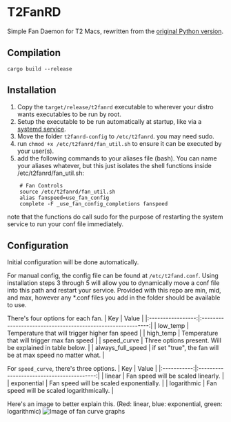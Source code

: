 # T2FanRD

Simple Fan Daemon for T2 Macs, rewritten from the [original Python version](https://github.com/NoaHimesaka1873/t2fand).

## Compilation
`cargo build --release`

## Installation
1. Copy the `target/release/t2fanrd` executable to wherever your distro wants executables to be run by root.
2. Setup the executable to be run automatically at startup, like via a [systemd service](https://github.com/t2linux/fedora/blob/2947fdc909a35f04eb936a4f9c0f33fe4e52d9c2/t2fanrd/t2fanrd.service).
3. Move the folder `t2fanrd-config` to `/etc/t2fanrd`. you may need sudo.
4. run `chmod +x /etc/t2fanrd/fan_util.sh` to ensure it can be executed by your user(s).
5. add the following commands to your aliases file (bash). You can name your aliases whatever, but this just isolates the shell functions inside /etc/t2fanrd/fan_util.sh:
```
    # Fan Controls
    source /etc/t2fanrd/fan_util.sh
    alias fanspeed=use_fan_config
    complete -F _use_fan_config_completions fanspeed
```
note that the functions do call sudo for the purpose of restarting the system service to run your conf file immediately.

## Configuration
Initial configuration will be done automatically.

For manual config, the config file can be found at `/etc/t2fand.conf`. Using installation steps 3 through 5 will allow you to dynamically move a conf file into this path and restart your service. Provided with this repo are min, mid, and max, however any *.conf files you add in the folder should be available to use.

There's four options for each fan.
|        Key        |                            Value                            |
|:-----------------:|:-----------------------------------------------------------:|
|      low_temp     |        Temperature that will trigger higher fan speed       |
|     high_temp     |         Temperature that will trigger max fan speed         |
|    speed_curve    |   Three options present. Will be explained in table below.  |
| always_full_speed | if set "true", the fan will be at max speed no matter what. |

For `speed_curve`, there's three options.
|     Key     |                   Value                   |
|:-----------:|:-----------------------------------------:|
|    linear   |     Fan speed will be scaled linearly.    |
| exponential |  Fan speed will be scaled exponentially.  |
| logarithmic | Fan speed will be scaled logarithmically. |

Here's an image to better explain this. (Red: linear, blue: exponential, green: logarithmic)
![Image of fan curve graphs](https://user-images.githubusercontent.com/39993457/233580720-cfdaba12-a2d8-430c-87a2-15209dcfec6d.png)
